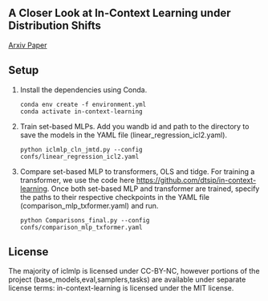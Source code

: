 
## A Closer Look at In-Context Learning under Distribution Shifts

[Arxiv Paper](link)

## Setup

1. Install the dependencies using Conda. 

    ```
    conda env create -f environment.yml
    conda activate in-context-learning
    ```

2. Train set-based MLPs. Add you wandb id and path to the directory to save the models in the YAML file (linear_regression_icl2.yaml). 

    ```
    python iclmlp_cln_jmtd.py --config confs/linear_regression_icl2.yaml

    ```

3. Compare set-based MLP to transformers, OLS and tidge. For training a transformer, we use the code here https://github.com/dtsip/in-context-learning. Once both set-based MLP and transformer are trained, specify the paths to their respective checkpoints in the YAML file (comparison_mlp_txformer.yaml) and run.

    ```
    python Comparisons_final.py --config confs/comparison_mlp_txformer.yaml
    ```

## License 

The majority of iclmlp is licensed under CC-BY-NC, however portions of the project (base_models,eval,samplers,tasks) are available under separate license terms: in-context-learning is licensed under the MIT license.